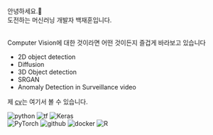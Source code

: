 안녕하세요.👋
<br>도전하는 머신러닝 개발자 백재훈입니다.

<br>Computer Vision에 대한 것이라면 어떤 것이든지 즐겁게 바라보고 있습니다
- 2D object detection
- Diffusion
- 3D Object detection
- SRGAN
- Anomaly Detection in Surveillance video




제 [cv](https://github.com/hariura/hariura/blob/main/jaehun_CV.pdf)는 여기서 볼 수 있습니다. 



![python](https://img.shields.io/badge/Python-3776AB?style=for-the-badge&logo=python&logoColor=white)
![tf](https://img.shields.io/badge/TensorFlow-FF6F00?style=for-the-badge&logo=tensorflow&logoColor=white)
![Keras](https://img.shields.io/badge/Keras-%23D00000.svg?style=for-the-badge&logo=Keras&logoColor=white)
<br>
![PyTorch](https://img.shields.io/badge/PyTorch-%23EE4C2C.svg?style=for-the-badge&logo=PyTorch&logoColor=white)
![github](https://img.shields.io/badge/GitHub-100000?style=for-the-badge&logo=github&logoColor=white)
![docker](https://img.shields.io/badge/docker-%230db7ed.svg?style=for-the-badge&logo=docker&logoColor=white)
![R](https://img.shields.io/badge/r-%23276DC3.svg?style=for-the-badge&logo=r&logoColor=white)



<!--
**hariura/hariura** is a ✨ _special_ ✨ repository because its `README.md` (this file) appears on your GitHub profile.

Here are some ideas to get you started:

- 🔭 I’m currently working on ...
- 🌱 I’m currently learning ...
- 👯 I’m looking to collaborate on ...
- 🤔 I’m looking for help with ...
- 💬 Ask me about ...
- 📫 How to reach me: ...
- 😄 Pronouns: ...
- ⚡ Fun fact: ...
-->
